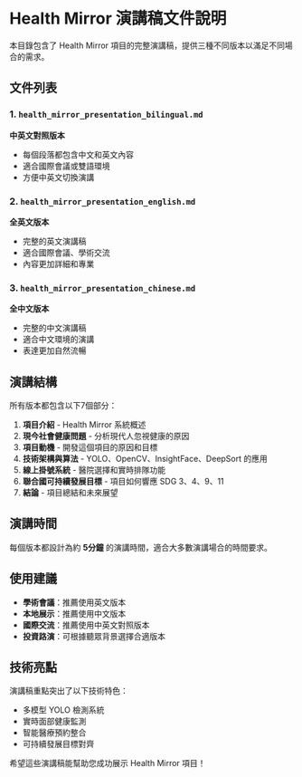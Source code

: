 # Health Mirror 演講稿文件說明

本目錄包含了 Health Mirror 項目的完整演講稿，提供三種不同版本以滿足不同場合的需求。

## 文件列表

### 1. `health_mirror_presentation_bilingual.md`
**中英文對照版本**
- 每個段落都包含中文和英文內容
- 適合國際會議或雙語環境
- 方便中英文切換演講

### 2. `health_mirror_presentation_english.md`
**全英文版本**
- 完整的英文演講稿
- 適合國際會議、學術交流
- 內容更加詳細和專業

### 3. `health_mirror_presentation_chinese.md`
**全中文版本**
- 完整的中文演講稿
- 適合中文環境的演講
- 表達更加自然流暢

## 演講結構

所有版本都包含以下7個部分：

1. **項目介紹** - Health Mirror 系統概述
2. **現今社會健康問題** - 分析現代人忽視健康的原因
3. **項目動機** - 開發這個項目的原因和目標
4. **技術架構與算法** - YOLO、OpenCV、InsightFace、DeepSort 的應用
5. **線上掛號系統** - 醫院選擇和實時排隊功能
6. **聯合國可持續發展目標** - 項目如何響應 SDG 3、4、9、11
7. **結論** - 項目總結和未來展望

## 演講時間

每個版本都設計為約 **5分鐘** 的演講時間，適合大多數演講場合的時間要求。

## 使用建議

- **學術會議**：推薦使用英文版本
- **本地展示**：推薦使用中文版本  
- **國際交流**：推薦使用中英文對照版本
- **投資路演**：可根據聽眾背景選擇合適版本

## 技術亮點

演講稿重點突出了以下技術特色：
- 多模型 YOLO 檢測系統
- 實時面部健康監測
- 智能醫療預約整合
- 可持續發展目標對齊

希望這些演講稿能幫助您成功展示 Health Mirror 項目！
